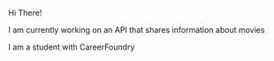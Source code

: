 Hi There!

I am currently working on an API that shares information about movies

I am a student with CareerFoundry
